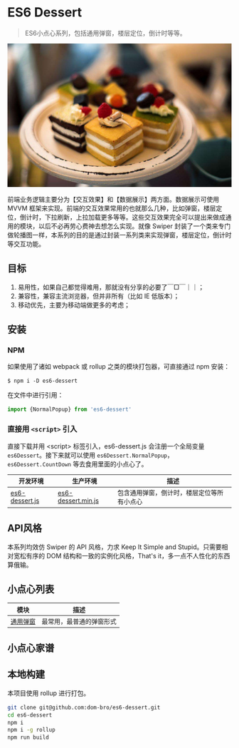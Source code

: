 # ES6 Dessert

> ES6小点心系列，包括通用弹窗，楼层定位，倒计时等等。

![](./images/dessert.jpg)

前端业务逻辑主要分为【交互效果】和【数据展示】两方面。数据展示可使用 MVVM 框架来实现。前端的交互效果常用的也就那么几种，比如弹窗，楼层定位，倒计时，下拉刷新，上拉加载更多等等。这些交互效果完全可以提出来做成通用的模块，以后不必再劳心费神去想怎么实现。就像 Swiper 封装了一个类来专门做轮播图一样，本系列的目的是通过封装一系列类来实现弹窗，楼层定位，倒计时等交互功能。

## 目标

1. 易用性，如果自己都觉得难用，那就没有分享的必要了￣□￣｜｜；
2. 兼容性，兼容主流浏览器，但并非所有（比如 IE 低版本）；
3. 移动优先，主要为移动端做更多的考虑；

## 安装

### NPM

如果使用了诸如 webpack 或 rollup 之类的模块打包器，可直接通过 npm 安装：

```
$ npm i -D es6-dessert
```

在文件中进行引用：

```js
import {NormalPopup} from 'es6-dessert'
```

### 直接用 `<script>` 引入

直接下载并用 &lt;script> 标签引入，es6-dessert.js 会注册一个全局变量 `es6Dessert`。接下来就可以使用 `es6Dessert.NormalPopup`，`es6Dessert.CountDown` 等去食用里面的小点心了。

<table>
  <thead><tr><th>开发环境</th><th>生产环境</th><th>描述</th></tr></thead>
  <tbody>
  <tr>
    <td><a href="https://unpkg.com/es6-dessert/dist/es6-dessert.js">es6-dessert.js</a></td>
    <td><a href="https://unpkg.com/es6-dessert/dist/es6-dessert.min.js">es6-dessert.min.js</a></td>
    <td>包含通用弹窗，倒计时，楼层定位等所有小点心</td>
  </tr>
  </tbody>
</table>

## API风格

本系列均效仿 Swiper 的 API 风格，力求 Keep It Simple and Stupid。只需要相对宽松有序的 DOM 结构和一致的实例化风格，That's it，多一点不人性化的东西算俄输。

## 小点心列表

<table>
  <thead><tr><th>模块</th><th>描述</th></tr></thead>
  <tbody>
  <tr>
    <td><a href="https://dom-bro.github.io/%E6%95%88%E6%9E%9C/effect_04_%E9%80%9A%E7%94%A8%E5%BC%B9%E7%AA%97/index.html">通用弹窗</a></td>
    <td>最常用，最普通的弹窗形式</td>
  </tr>
  </tbody>
</table>

## 小点心家谱

## 本地构建

本项目使用 rollup 进行打包。

```bash
git clone git@github.com:dom-bro/es6-dessert.git
cd es6-dessert
npm i
npm i -g rollup
npm run build
```
